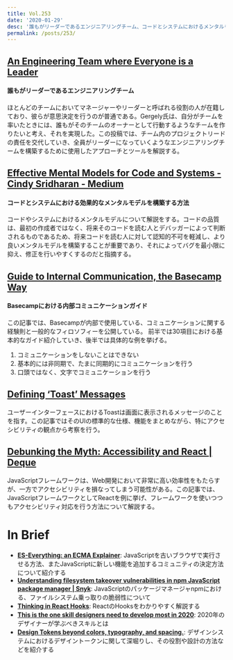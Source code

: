 ```yaml
---
title: Vol.253
date: '2020-01-29'
desc: '誰もがリーダーであるエンジニアリングチーム、コードとシステムにおけるメンタルモデル、Basecampのコミュニケーションガイド、ほか計10リンク'
permalink: /posts/253/
---
```


## [An Engineering Team where Everyone is a Leader](https://blog.pragmaticengineer.com/a-team-where-everyone-is-a-leader/)
#### 誰もがリーダーであるエンジニアリングチーム
ほとんどのチームにおいてマネージャーやリーダーと呼ばれる役割の人が在籍しており、彼らが意思決定を行うのが普通である。Gergely氏は、自分がチームを率いたときには、誰もがそのチームのオーナーとして行動するようなチームを作りたいと考え、それを実現した。この投稿では、チーム内のプロジェクトリードの責任を交代していき、全員がリーダーになっていくようなエンジニアリングチームを構築するために使用したアプローチとツールを解説する。

## [Effective Mental Models for Code and Systems - Cindy Sridharan - Medium](https://medium.com/@copyconstruct/effective-mental-models-for-code-and-systems-7c55918f1b3e)
#### コードとシステムにおける効果的なメンタルモデルを構築する方法
コードやシステムにおけるメンタルモデルについて解説をする。コードの品質は、最初の作成者ではなく、将来そのコードを読む人とデバッガーによって判断されるものであるため、将来コードを読む人に対して認知的不可を軽減し、より良いメンタルモデルを構築することが重要であり、それによってバグを最小限に抑え、修正を行いやすくするのだと指摘する。

## [Guide to Internal Communication, the Basecamp Way](https://basecamp.com/guides/how-we-communicate)
#### Basecampにおける内部コミュニケーションガイド
この記事では、Basecampが内部で使用している、コミュニケーションに関する経験則と一般的なフィロソフィーを公開している。
前半では30項目における基本的なガイド紹介していき、後半では具体的な例を挙げる。

1. コミュニケーションをしないことはできない
2. 基本的には非同期で、たまに同期的にコミュニケーションを行う
3. 口頭ではなく、文字でコミュニケーションを行う

## [Defining ‘Toast’ Messages](https://adrianroselli.com/2020/01/defining-toast-messages.html)
ユーザーインターフェースにおけるToastは画面に表示されるメッセージのことを指す。この記事ではそのUIの標準的な仕様、機能をまとめながら、特にアクセシビリティの観点から考察を行う。

## [Debunking the Myth: Accessibility and React | Deque](https://www.deque.com/blog/debunking-the-myth-accessibility-and-react/)
JavaScriptフレームワークは、Web開発において非常に高い効率性をもたらすが、一方でアクセシビリティを損なってしまう可能性がある。この記事では、JavaScriptフレームワークとしてReactを例に挙げ、フレームワークを使いつつもアクセシビリティ対応を行う方法について解説する。


# In Brief
- **[ES-Everything: an ECMA Explainer](https://www.matthewgerstman.com/tech/es-everything/)**: JavaScriptを古いブラウザで実行させる方法、またJavaScriptに新しい機能を追加するコミュニティの決定方法について紹介する
- **[Understanding filesystem takeover vulnerabilities in npm JavaScript package manager | Snyk](https://snyk.io/blog/understanding-filesystem-takeover-vulnerabilities-in-npm-javascript-package-manager/)**: JavaScriptのパッケージマネージャnpmにおける、ファイルシステム乗っ取りの脆弱性について
- **[Thinking in React Hooks](https://wattenberger.com/blog/react-hooks)**: ReactのHooksをわかりやすく解説する
- **[This is the one skill designers need to develop most in 2020](https://www.fastcompany.com/90449305/this-is-the-one-skill-designers-need-to-develop-most-in-2020?ref=uxdesignweekly)**: 2020年のデザイナーが学ぶべきスキルとは
- **[Design Tokens beyond colors, typography, and spacing.](http://www.didoo.net/2020/01/design-tokens-beyond-colors-typography-and-spacing/)**: デザインシステムにおけるデザイントークンに関して深堀りし、その役割や設計の方法などを紹介する
